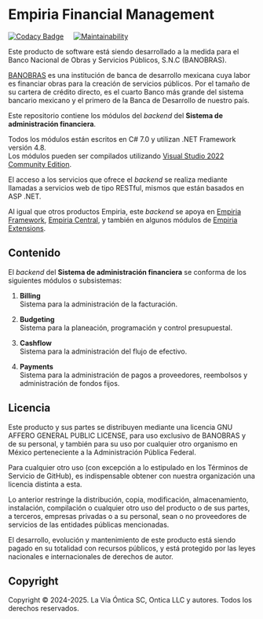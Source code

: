 ﻿# Empiria Financial Management

[![Codacy Badge](https://app.codacy.com/project/badge/Grade/95fda79f0145443894b2d5fa19c314de)](https://app.codacy.com/gh/Ontica/Empiria.Financial.Management/dashboard?utm_source=gh&utm_medium=referral&utm_content=&utm_campaign=Badge_grade)
&nbsp; &nbsp;
[![Maintainability](https://api.codeclimate.com/v1/badges/4ef12c2a19692003acd8/maintainability)](https://codeclimate.com/github/Ontica/Empiria.Financial.Management/maintainability)

Este producto de software está siendo desarrollado a la medida para el Banco Nacional de Obras y Servicios Públicos, S.N.C (BANOBRAS).

[BANOBRAS](https://www.gob.mx/banobras) es una institución de banca de desarrollo mexicana cuya labor
es financiar obras para la creación de servicios públicos. Por el tamaño de su cartera de crédito directo,
es el cuarto Banco más grande del sistema bancario mexicano y el primero de la Banca de Desarrollo de nuestro país.

Este repositorio contiene los módulos del *backend* del **Sistema de administración financiera**.

Todos los módulos están escritos en C# 7.0 y utilizan .NET Framework versión 4.8.  
Los módulos pueden ser compilados utilizando [Visual Studio 2022 Community Edition](https://visualstudio.microsoft.com/vs/community/).

El acceso a los servicios que ofrece el *backend* se realiza mediante llamadas a servicios web de tipo RESTful,
mismos que están basados en ASP .NET.

Al igual que otros productos Empiria, este *backend* se apoya en [Empiria Framework](https://github.com/Ontica/Empiria.Core),
[Empiria Central](https://github.com/Ontica/Empiria.Central), y también en algunos módulos de
[Empiria Extensions](https://github.com/Ontica/Empiria.Extensions).

## Contenido

El *backend* del **Sistema de administración financiera** se conforma de los siguientes módulos o subsistemas:

1.  **Billing**  
    Sistema para la administración de la facturación.  

2.  **Budgeting**  
    Sistema para la planeación, programación y control presupuestal.  

3.  **Cashflow**  
    Sistema para la administración del flujo de efectivo.  

4.  **Payments**  
    Sistema para la administración de pagos a proveedores, reembolsos y administración de fondos fijos.  


## Licencia

Este producto y sus partes se distribuyen mediante una licencia GNU AFFERO
GENERAL PUBLIC LICENSE, para uso exclusivo de BANOBRAS y de su personal, y
también para su uso por cualquier otro organismo en México perteneciente a
la Administración Pública Federal.

Para cualquier otro uso (con excepción a lo estipulado en los Términos de
Servicio de GitHub), es indispensable obtener con nuestra organización una
licencia distinta a esta.

Lo anterior restringe la distribución, copia, modificación, almacenamiento,
instalación, compilación o cualquier otro uso del producto o de sus partes,
a terceros, empresas privadas o a su personal, sean o no proveedores de
servicios de las entidades públicas mencionadas.

El desarrollo, evolución y mantenimiento de este producto está siendo pagado
en su totalidad con recursos públicos, y está protegido por las leyes nacionales
e internacionales de derechos de autor.

## Copyright

Copyright © 2024-2025. La Vía Óntica SC, Ontica LLC y autores.
Todos los derechos reservados.
